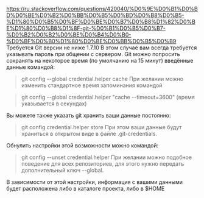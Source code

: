 https://ru.stackoverflow.com/questions/420040/%D0%9E%D0%B1%D0%BD%D0%BE%D0%B2%D0%BB%D0%B5%D0%BD%D0%B8%D0%B5-%D1%80%D0%B5%D0%BF%D0%BE%D0%B7%D0%B8%D1%82%D0%BE%D1%80%D0%B8%D1%8F-git-%D0%B1%D0%B5%D0%B7-%D0%B2%D0%B2%D0%BE%D0%B4%D0%B0-%D0%BF%D0%B0%D1%80%D0%BE%D0%BB%D0%B5%D0%B9
Требуется Git версии не ниже 1.7.10
В этом случае вам всегда требуется указывать пароль при общении с сервером. Git можно попросить сохранять на некоторое время (по умолчанию на 15 минут) введённые данные командой:

> git config --global credential.helper cache
При желании можно изменить стандартное время запоминания командой

> git config --global credential.helper "cache --timeout=3600"
(время указывается в секундах)

Вы можете также указать git хранить ваши данные постоянно:

> git config credential.helper store
При этом ваши данные будут храниться в открытом виде в файле .git-credentials.

Обнулить настройки этой возможности можно командой:

> git config --unset credential.helper
При желании можно подобное поведение для всех репозиториев, для этого нужно передать дополнительный ключ --global.

В зависимости от этой настройки, информация с вашими данными будет расположена либо в каталоге проекта, либо в $HOME